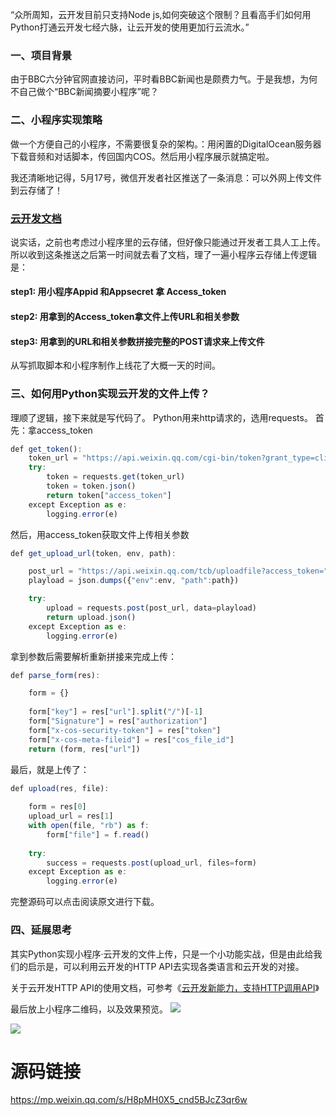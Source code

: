 “众所周知，云开发目前只支持Node js,如何突破这个限制？且看高手们如何用Python打通云开发七经六脉，让云开发的使用更加行云流水。”

### 一、项目背景
由于BBC六分钟官网直接访问，平时看BBC新闻也是颇费力气。于是我想，为何不自己做个“BBC新闻摘要小程序”呢？

### 二、小程序实现策略
做一个方便自己的小程序，不需要很复杂的架构。：用闲置的DigitalOcean服务器下载音频和对话脚本，传回国内COS。然后用小程序展示就搞定啦。

我还清晰地记得，5月17号，微信开发者社区推送了一条消息：可以外网上传文件到云存储了！

### [云开发文档](https://developers.weixin.qq.com/miniprogram/dev/wxcloud/reference-http-api/index.html)

说实话，之前也考虑过小程序里的云存储，但好像只能通过开发者工具人工上传。所以收到这条推送之后第一时间就去看了文档，理了一遍小程序云存储上传逻辑是：

#### step1: 用小程序Appid 和Appsecret 拿 Access_token
#### step2: 用拿到的Access_token拿文件上传URL和相关参数
#### step3: 用拿到的URL和相关参数拼接完整的POST请求来上传文件

从写抓取脚本和小程序制作上线花了大概一天的时间。

### 三、如何用Python实现云开发的文件上传？
理顺了逻辑，接下来就是写代码了。 Python用来http请求的，选用requests。 首先：拿access_token
```javascript
def get_token():
    token_url = "https://api.weixin.qq.com/cgi-bin/token?grant_type=client_credential&appid=" + ID + "&secret=" + SECRET
    try:
        token = requests.get(token_url)
        token = token.json()
        return token["access_token"]
    except Exception as e:
        logging.error(e)
```
然后，用access_token获取文件上传相关参数
```javascript
def get_upload_url(token, env, path):

    post_url = "https://api.weixin.qq.com/tcb/uploadfile?access_token=" + token
    playload = json.dumps({"env":env, "path":path})

    try:
        upload = requests.post(post_url, data=playload)
        return upload.json()
    except Exception as e:
        logging.error(e)
```
拿到参数后需要解析重新拼接来完成上传：
```javascript
def parse_form(res):

    form = {}
    
    form["key"] = res["url"].split("/")[-1]
    form["Signature"] = res["authorization"]
    form["x-cos-security-token"] = res["token"]
    form["x-cos-meta-fileid"] = res["cos_file_id"]
    return (form, res["url"])
```

最后，就是上传了：
```javascript
def upload(res, file):
    
    form = res[0]
    upload_url = res[1]
    with open(file, "rb") as f:
        form["file"] = f.read()
        
    try:
        success = requests.post(upload_url, files=form)
    except Exception as e:
        logging.error(e)
```
完整源码可以点击阅读原文进行下载。

### 四、延展思考
其实Python实现小程序·云开发的文件上传，只是一个小功能实战，但是由此给我们的启示是，可以利用云开发的HTTP API去实现各类语言和云开发的对接。

关于云开发HTTP API的使用文档，可参考《[云开发新能力，支持HTTP调用API](https://mp.weixin.qq.com/s/O1I2c5zirqwrdlPy2CvRbg)》

最后放上小程序二维码，以及效果预览。
![](https://puui.qpic.cn/vupload/0/20190724_1563955777872_efm3wxb2pg5.jpeg/0)

![](https://puui.qpic.cn/vupload/0/20190724_1563955806475_b9tib1bgdw5.jpeg/0)

# 源码链接
https://mp.weixin.qq.com/s/H8pMH0X5_cnd5BJcZ3qr6w
